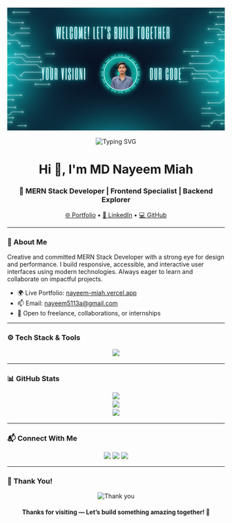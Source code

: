 ![banner](https://github.com/nayeem-miah/nayeem-miah/blob/main/Banner.png)

<div align="center">
  <img src="https://readme-typing-svg.herokuapp.com?font=Fira+Code&weight=500&size=24&duration=4000&pause=500&color=36BCF7&center=true&vCenter=true&width=800&lines=Thanks+for+visiting+my+profile!+🚀;Let%27s+connect+and+collaborate!+💻" alt="Typing SVG" />
</div>

<h1 align="center">Hi 👋, I'm MD Nayeem Miah</h1>
<h3 align="center">🚀 MERN Stack Developer | Frontend Specialist | Backend Explorer</h3>

<p align="center">
  <a href="https://nayeem-miah.vercel.app/" target="_blank">🌐 Portfolio</a> •
  <a href="https://www.linkedin.com/in/nayeem-islam-734719307" target="_blank">🔗 LinkedIn</a> •
  <a href="https://github.com/nayeem-miah" target="_blank">💻 GitHub</a>
</p>

---

### 🚀 About Me

Creative and committed MERN Stack Developer with a strong eye for design and performance. I build responsive, accessible, and interactive user interfaces using modern technologies. Always eager to learn and collaborate on impactful projects.

- 🌍 Live Portfolio: [nayeem-miah.vercel.app](https://nayeem-miah.vercel.app/)
- 📫 Email: [nayeem5113a@gmail.com](mailto:nayeem5113a@gmail.com)
- 💬 Open to freelance, collaborations, or internships

---

### ⚙️ Tech Stack & Tools

<p align="center">
  <img src="https://skillicons.dev/icons?i=html,css,js,ts,react,next,nodejs,express,mongodb,firebase,tailwind,daisyui,redux,vscode,git,github,illustrator,java,python" />
</p>

---

### 📊 GitHub Stats

<p align="center">
  <img src="https://github-readme-stats.vercel.app/api?username=nayeem-miah&show_icons=true&theme=react&hide_border=true" />
  <br/>
  <img src="https://github-readme-streak-stats.herokuapp.com/?user=nayeem-miah&theme=react&hide_border=true" />
  <br/>
  <img src="https://github-readme-stats.vercel.app/api/top-langs/?username=nayeem-miah&layout=compact&theme=react&hide_border=true" />
</p>

---

### 📬 Connect With Me

<p align="center">
  <a href="mailto:nayeem5113a@gmail.com"><img src="https://img.shields.io/badge/Gmail-D14836?style=flat&logo=gmail&logoColor=white" /></a>
  <a href="https://www.linkedin.com/in/nayeem-islam-734719307" target="_blank"><img src="https://img.shields.io/badge/LinkedIn-blue?style=flat&logo=linkedin" /></a>
  <a href="https://www.facebook.com/profile.php?id=100042968569904" target="_blank"><img src="https://img.shields.io/badge/Facebook-1877F2?style=flat&logo=facebook&logoColor=white" /></a>
</p>

---

### 🎉 Thank You!

<div align="center">
  <img src="https://media.giphy.com/media/xT39D6fS1WwzO3zIHG/giphy.gif" alt="Thank you" width="450" />
</div>

<h4 align="center">Thanks for visiting — Let’s build something amazing together! 🚀</h4>
